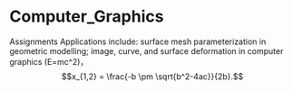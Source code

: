# Computer_Graphics
Assignments
Applications include:
surface mesh parameterization in geometric modelling; image, curve, and surface deformation in computer graphics
\(E=mc^2\)，$$x_{1,2} = \frac{-b \pm \sqrt{b^2-4ac}}{2b}.$$
